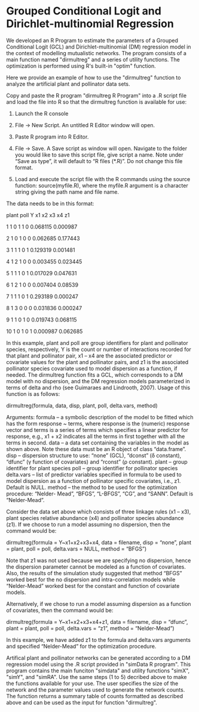 # Grouped Conditional Logit and Dirichlet-multinomial Regression 
We developed an R Program to estimate the parameters of a Grouped Conditional Logit (GCL) and Dirichlet-multinomial (DM) regression model in the context of modelling mutualistic networks.
The program consists of a main function named "dirmultreg" and a series of utility functions.  The optimization is performed using R's built-in "optim" function.

Here we provide an example of how to use the "dirmultreg" function to analyze the artificial plant and pollinator data sets.  

Copy and paste the R program "dirmultreg R Program" into a .R script file and load the file into R so that the dirmultreg function is available for use:

1.  Launch the R console

2. File -> New Script.  An untitled R Editor window will open.

3. Paste R program into R Editor.

4. File -> Save.  A Save script as window will open.  Navigate to the folder you would like to save this script file, give script a name.  Note under “Save as type”, it will default to “R files (*.R)”.  Do not change this file format.

5. Load and execute the script file with the R commands using the source function:
source(myfile.R), where the myfile.R argument is a character string giving the path name and file name.  

The data needs to be in this format:

plant poll Y x1 x2 x3 x4 z1

1 1 0 1	1	0	0.068115	0.000987

2	1	0	1	0	0	0.062685	0.177443

3	1	1	1	0	1	0.129319	0.001481

4	1	2	1	0	0	0.003455	0.023445

5	1	1	1	0	1	0.017029	0.047631

6	1	2	1	0	0	0.007404	0.08539

7	1	1	1	0	1	0.293189	0.000247

8	1	3	0	0	0	0.031836	0.000247

9	1	1	0	1	0	0.019743	0.068115

10	1	0	1	0	1	0.000987	0.062685

In this example, plant and poll are group identifiers for plant and pollinator species, respectively, Y is the count or number of interactions recorded for that plant and pollinator pair, x1 – x4 are the associated predictor or covariate values for the plant and pollinator pairs, and z1 is the associated pollinator species covariate used to model dispersion as a function, if needed.
The dirmultreg function fits a GCL, which corresponds to a DM model with no dispersion, and the DM regression models parameterized in terms of delta and rho (see Guimaraes and Lindrooth, 2007).  Usage of this function is as follows:

dirmultreg(formula, data, disp, plant, poll, delta.vars, method)

Arguments:
formula – a symbolic description of the model to be fitted which has the form response ~ terms,  where response is the (numeric) response vector and terms is a series of terms which specifies a linear predictor for response, e.g., x1 + x2 indicates all the terms in first together with all the terms in second.
data – a data set containing the variables in the model as shown above.  Note these data must be an R object of class “data.frame”.
disp – dispersion structure to use:  “none” (GCL), “dconst” (δ constant), “dfunc” (γ function of covariates) and “rconst” (ρ constant).
plant – group identifier for plant species
poll – group identifier for pollinator species
delta.vars – list of predictor variables specified in formula to be used to model dispersion as a function of pollinator specific covariates, i.e., z1.  Default is NULL.
method – the method to be used for the optimization procedure: “Nelder- Mead”, “BFGS”, “L-BFGS”, “CG”, and “SANN”.  Default is “Nelder-Mead”.

Consider the data set above which consists of three linkage rules (x1 – x3), plant species relative abundance (x4) and pollinator species abundance (z1).  If we choose to run a model assuming no dispersion, then the command would be:

dirmultreg(formula = Y~x1+x2+x3+x4, data = filename, disp = “none”, plant = plant, poll = poll, delta.vars = NULL, method = “BFGS”)

Note that z1 was not used because we are specifying no dispersion, hence the dispersion parameter cannot be modeled as a function of covariates.  Also, the results of the simulation study suggested that method “BFGS” worked best for the no dispersion and intra-correlation models while “Nelder-Mead” worked best for the constant and function of covariate models.

Alternatively, if we chose to run a model assuming dispersion as a function of covariates, then the command would be:
 
dirmultreg(formula = Y~x1+x2+x3+x4+z1, data = filename, disp = “dfunc”, plant = plant, poll = poll, delta.vars = “z1”, method = “Nelder-Mead”)

In this example, we have added z1 to the formula and delta.vars arguments and specified “Nelder-Mead” for the optimization procedure.  

Artifical plant and pollinator networks can be generated according to a DM regression model using the .R script provided in "simData R program".  This program contains the main funciton "simdata" and utility functions "simX", "simY", and "simRA".  Use the same steps (1 to 5) decribed above to make the functions available for your use.  The user specifies the size of the network and the parameter values used to generate the network counts.  The function returns a summary table of counts formatted as described above and can be used as the input for function "dirmultreg".
